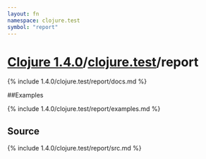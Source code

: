 ```yaml
---
layout: fn
namespace: clojure.test
symbol: "report"
---
```


# [Clojure 1.4.0](../../)/[clojure.test](../)/report

{% include 1.4.0/clojure.test/report/docs.md %}

##Examples

{% include 1.4.0/clojure.test/report/examples.md %}
## Source
{% include 1.4.0/clojure.test/report/src.md %}

